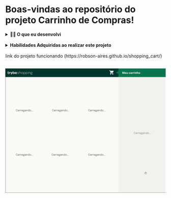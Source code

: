 # Boas-vindas ao repositório do projeto Carrinho de Compras!


<details>
  <summary><strong>👨‍💻 O que eu desenvolvi</strong></summary><br />

Eu desenvolvi um **carrinho de compras** totalmente dinâmico! 🛒

Para isso, esse foi o meu primeiro projeto que eu consumi os dados diretamente de uma **API!** 🤩

Isso mesmo! Da sigla em inglês _Application Programming Interface_, uma API é um ponto de contato na internet com determinado serviço e nesse projeto eu utilizei a API do Mercado Livre para buscar produtos à venda. 🏷

E não para por aí! 🤩

Você já sabe sobre a importância de ter uma mentalidade orientada a testes, não é mesmo? E também já sabe como a implementação de testes contribui para a escrita de códigos mais confiáveis e com boa performance. 

Nesse projeto eu coloquei em prática o desenvolvimento orientado a testes, o famoso TDD (Test Driven Development)! Que me ajuda a garantir um código de qualidade, percebendo os casos de uso da sua aplicação e garantindo que ela está funcionando da maneira correta! 🚀

eu finalizei o projeto, e ele teve o comportamento parecido com o gif abaixo:

![Project Gif](./prototipo.gif)

</details>
<br />

<details>
<summary><strong>Habilidades Adquiridas ao realizar este projeto</strong></summary><br />

  Nesse projeto, eu fui capaz de:

  - Utilizar e aprimorar meus conhecimentos em javascript
  - Aprender a metodologia TDD
  - Utilizar jest
  - Utilização de API

</details>
<br />
link do projeto funcionando (https://robson-aires.github.io/shopping_cart/)
<br />
<br />

![Project Gif](./prototipo.gif)



